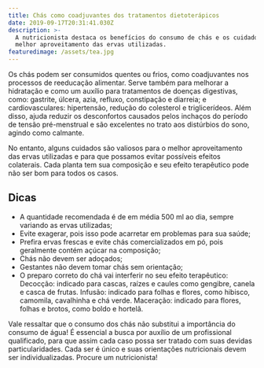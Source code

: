 ```yaml
---
title: Chás como coadjuvantes dos tratamentos dietoterápicos
date: 2019-09-17T20:31:41.030Z
description: >-
  A nutricionista destaca os benefícios do consumo de chás e os cuidados para o
  melhor aproveitamento das ervas utilizadas.
featuredimage: /assets/tea.jpg
---
```

Os chás podem ser consumidos quentes ou frios, como coadjuvantes nos processos de reeducação alimentar. Serve também para melhorar a hidratação e como um auxílio para tratamentos de doenças digestivas, como: gastrite, úlcera, azia, refluxo, constipação e diarreia; e cardiovasculares: hipertensão, redução do colesterol e triglicerídeos. Além disso, ajuda reduzir os desconfortos causados pelos inchaços do período de tensão pré-menstrual e são excelentes no trato aos distúrbios do sono, agindo como calmante. 

No entanto, alguns cuidados são valiosos para o melhor aproveitamento das ervas utilizadas e para que possamos evitar possíveis efeitos colaterais. Cada planta tem sua composição e seu efeito terapêutico pode não ser bom para todos os casos. 



## Dicas

* A quantidade recomendada é de em média 500 ml ao dia, sempre variando as ervas utilizadas; 
* Evite exagerar, pois isso pode acarretar em problemas para sua saúde;
* Prefira ervas frescas e evite chás comercializados em pó, pois geralmente contém açúcar na composição;
* Chás não devem ser adoçados;
* Gestantes não devem tomar chás sem orientação;
* O preparo correto do chá vai interferir no seu efeito terapêutico:                                                Decocção: indicado para cascas, raízes e caules como gengibre, canela e casca de frutas.             Infusão: indicado para folhas e flores, como hibisco, camomila, cavalhinha e chá verde.             Maceração: indicado para flores, folhas e brotos, como boldo e hortelã.

Vale ressaltar que o consumo dos chás não substitui a importância do consumo de água! É essencial a busca por auxílio de um profissional qualificado, para que assim cada caso possa ser tratado com suas devidas particularidades. Cada ser é único e suas orientações nutricionais devem ser individualizadas. Procure um nutricionista!

